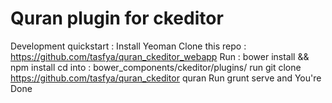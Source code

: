 # Quran plugin for ckeditor

Development quickstart : 
Install Yeoman
Clone this repo : https://github.com/tasfya/quran_ckeditor_webapp
Run : bower install && npm install
cd into : bower_components/ckeditor/plugins/
run git clone https://github.com/tasfya/quran_ckeditor quran
Run grunt serve and You're Done



